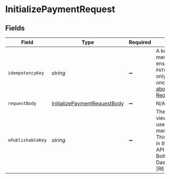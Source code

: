 # InitializePaymentRequest


## Fields

| Field                                                                                                                                                                         | Type                                                                                                                                                                          | Required                                                                                                                                                                      | Description                                                                                                                                                                   |
| ----------------------------------------------------------------------------------------------------------------------------------------------------------------------------- | ----------------------------------------------------------------------------------------------------------------------------------------------------------------------------- | ----------------------------------------------------------------------------------------------------------------------------------------------------------------------------- | ----------------------------------------------------------------------------------------------------------------------------------------------------------------------------- |
| `idempotencyKey`                                                                                                                                                              | *string*                                                                                                                                                                      | :heavy_minus_sign:                                                                                                                                                            | A key created by merchants that ensures `POST` and `PATCH` requests are only performed once. [Read more about Idempotent Requests here](/developers/references/idempotency/). |
| `requestBody`                                                                                                                                                                 | [InitializePaymentRequestBody](../../models/operations/initializepaymentrequestbody.md)                                                                                       | :heavy_minus_sign:                                                                                                                                                            | N/A                                                                                                                                                                           |
| `xPublishableKey`                                                                                                                                                             | *string*                                                                                                                                                                      | :heavy_minus_sign:                                                                                                                                                            | The publicly viewable identifier used to identify a merchant division. This key is found in the Developer > API section of the Bolt Merchant Dashboard [RECOMMENDED].         |